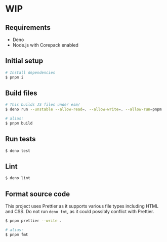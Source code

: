 # WIP

## Requirements

- Deno
- Node.js with Corepack enabled

## Initial setup

```sh
# Install dependencies
$ pnpm i
```

## Build files

```sh
# This builds JS files under esm/
$ deno run --unstable --allow-read=. --allow-write=. --allow-run=pnpm ./scripts/build.ts

# alias:
$ pnpm build
```

## Run tests

```sh
$ deno test
```

## Lint

```sh
$ deno lint
```

## Format source code

This project uses Prettier as it supports various file types including HTML and CSS.
Do not run `deno fmt`, as it could possibly conflict with Prettier.

```sh
$ pnpm prettier --write .

# alias:
$ pnpm fmt
```
